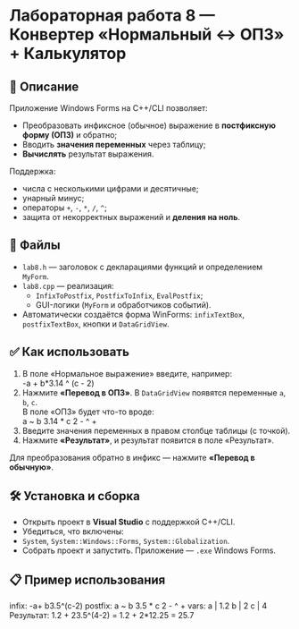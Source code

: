 # Лабораторная работа 8 — Конвертер «Нормальный ↔ ОПЗ» + Калькулятор

## 🚀 Описание

Приложение Windows Forms на C++/CLI позволяет:
- Преобразовать инфиксное (обычное) выражение в **постфиксную форму (ОПЗ)** и обратно;
- Вводить **значения переменных** через таблицу;
- **Вычислять** результат выражения.

Поддержка:
- числа с несколькими цифрами и десятичные;
- унарный минус;
- операторы `+`, `-`, `*`, `/`, `^`;
- защита от некорректных выражений и **деления на ноль**.

## 🔧 Файлы

- `lab8.h` — заголовок с декларациями функций и определением `MyForm`.
- `lab8.cpp` — реализация:
  - `InfixToPostfix`, `PostfixToInfix`, `EvalPostfix`;
  - GUI-логики (`MyForm` и обработчиков событий).
- Автоматически создаётся форма WinForms: `infixTextBox`, `postfixTextBox`, кнопки и `DataGridView`.

## ✅ Как использовать

1. В поле «Нормальное выражение» введите, например:  
-a + b*3.14 ^ (c - 2)
2. Нажмите **«Перевод в ОПЗ»**. В `DataGridView` появятся переменные `a`, `b`, `c`.  
В поле «ОПЗ» будет что-то вроде:  
a ~ b 3.14 * c 2 - ^ +
3. Введите значения переменных в правом столбце таблицы (с точкой).  
4. Нажмите **«Результат»**, и результат появится в поле «Результат».

Для преобразования обратно в инфикс — нажмите **«Перевод в обычную»**.

## 🛠 Установка и сборка

- Открыть проект в **Visual Studio** с поддержкой C++/CLI.
- Убедиться, что включены:
- `System`, `System::Windows::Forms`, `System::Globalization`.
- Собрать проект и запустить. Приложение — `.exe` Windows Forms.

## 📋 Пример использования

infix: -a+ b3.5^(c-2)
postfix: a ~ b 3.5 * c 2 - ^ +
vars:
a | 1.2
b | 2
c | 4
Результат: 1.2 + 23.5^(4-2) = 1.2 + 2*12.25 = 25.7